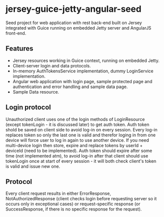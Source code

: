 # jersey-guice-jetty-angular-seed
Seed project for web application with rest back-end built on Jersey integrated with Guice running on embedded Jetty server and AngularJS front-end.


## Features

* Jersey resources working in Guice context, running on embedded Jetty.
* Client-server login and data protocols.
* In-memory AuthTokensService implementation, dummy LoginService implementation.
* Angular web application with login page, sample protected page and authentication and error handling and sample data page.
* Sample Data resource.


## Login protocol

Unauthorized client uses one of the login methods of LoginResource (except tokenLogin - it is discussed later)
to get auth token.
Auth token shold be saved on client side to avoid log-in on every session.
Every log-in replaces token so only the last one is valid and therefor loging in from one device will
force user to log in again to use another device. If you need multi-device login then store, expire and
replace tokens by userId + deviceId (need to be implemented).
Auth token should expire after some time (not implemented atm), to avoid log-in after that client should
use tokenLogin once at start of every session - it will both check client's token is valid and issue new one.


## Protocol

Every client request results in either ErrorResponse, NotAuthorizedResponse (client checks login before requesting
server so it occurs only in exceptional cases) or request-specific response (or SuccessResponse, if there is no specific
response for the request).
